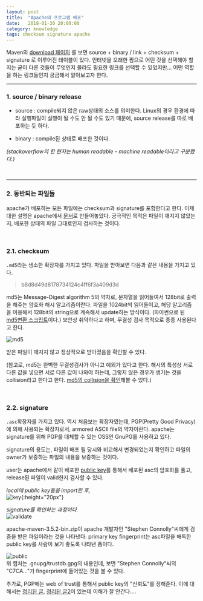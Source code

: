 ```yaml
---
layout: post
title:  "Apache의 프로그램 배포"
date:   2018-01-30 20:00:00
category: knowledge
tags: checksum signature apache
---
```


Maven의 [download 페이지](http://maven.apache.org/download.cgi) 를 보면 source + binary / link + checksum + signature 로 이루어진 테이블이 있다. 인터넷을 오래한 짬으로 어떤 것을 선택해야 할지는 굳이 다른 것들이 무엇인지 몰라도 필요한 링크를 선택할 수 있었지만... 어떤 역할을 하는 링크들인지 궁금해서 알아보고자 한다.

<!-- more -->

---
### 1. source / binary release  


  * source : compile되지 않은 raw상태의 소스를 의미한다. Linux의 경우 환경에 따라 실행파일이 실행이 될 수도 안 될 수도 있기 때문에, source release를 따로 배포하는 듯 하다. 

  * binary : compile된 상태로 배포한 것이다.

  *(stackoverflow의 한 현자는 human readable - machine readable이라고 구분했다.)*

<br>

---

### 2. 동반되는 파일들


apache가 배포하는 모든 파일에는 checksum과 signature를 포함한다고 한다. 이제 대한 설명은 apache에서 [문서](https://www.apache.org/dev/release-signing)로 만들어놓았다. 궁극적인 목적은 파일이 깨지지 않았는지, 배포한 상태의 파일 그대로인지 검사하는 것이다.  
 

<br>

### 2.1. checksum 
 
`.md5`라는 생소한 확장자를 가지고 있다. 파일을 받아보면 다음과 같은 내용을 가지고 있다. 

> b8d8d49d8178734124c4ff6f3a409d3d  

md5는 Message-Digest algorithm 5의 약자로, 문자열을 읽어들여서 128bit로 출력을 해주는 암호화 해시 알고리즘이란다.
파일을 1024bit씩 읽어들이고, 해당 알고리즘을 이용해서 128bit의 string으로 계속해서 update하는 방식이다. (파이썬으로 된 [md5변환 스크립트](https://pythonadventures.wordpress.com/2011/11/17/md5-hash-of-a-text-file-crack-an-md5-hash/)이다.)
보안상 취약하다고 하며, 무결성 검사 목적으로 종종 사용된다고 한다. 

![md5]({{site.url}}/asset/180130/md5.png)

받은 파일이 깨지지 않고 정상적으로 받아졌음을 확인할 수 있다.

(참고로, md5는 완벽한 무결성검사가 아니고 예외가 있다고 한다. 해시의 특성상 서로 다른 값을 넣으면 서로 다른 값이 나와야 하는데, 그렇지 않은 경우가 생기는 것을 collision라고 한다고 한다. [md5의 collision을 확인](https://www.mscs.dal.ca/~selinger/md5collision/)해볼 수 있다.)

<br>

### 2.2. signature 

 `.asc`확장자를 가지고 있다. 역시 처음보는 확장자였는데, PGP(Pretty Good Privacy)에 의해 사용되는 확장자로서, armored ASCII file의 약자이란다. apache는 signature를 위해 PGP를 대체할 수 있는 OSS인 GnuPG를 사용하고 있다.

signature의 용도는, 파일이 배포 될 당시와 비교해서 변경되었는지 확인하고 파일의 owner가 보증하는 파일의 내용을 보증하는 것이다.

user는 apache에서 같이 배포한 [public key](https://www.apache.org/dist/maven/KEYS)를 통해서 배포된 asc의 암호화를 풀고,  release된 파일이 valid한지 검사할 수 있다.

*local에 public key들을 import한 후,*  
![key]({{site.url}}/asset/180130/key.png){:height="20px"}  

*signature를 확인하는 과정이다.*  
![validate]({{site.url}}/asset/180130/validate.png)

apache-maven-3.5.2-bin.zip이 apache 개발자인 "Stephen Connolly"씨에게 검증을 받은 파일이라는 것을 나타낸다.
primary key fingerprint는 asc파일을 해독한 public key를 사람이 보기 좋도록 나타낸 폼이다. 

![public]({{site.url}}/asset/180130/public.png)  
위 캡처는 .gnupg/trustdb.gpg의 내용인데, 보면 "Stephen Connolly"씨의 "C7CA..."가 fingerprint에 들어있는 것을 볼 수 있다.

추가로, PGP에는 web of trust를 통해서 public key의 "신뢰도"를 정해준다. 이에 대해서는 [정리된 글](https://blog.naver.com/wnrjsxo/221161639001), [정리된 글2](https://www.gnupg.org/gph/en/manual/x334.html)이 있는데 이해가 잘 안간다....
